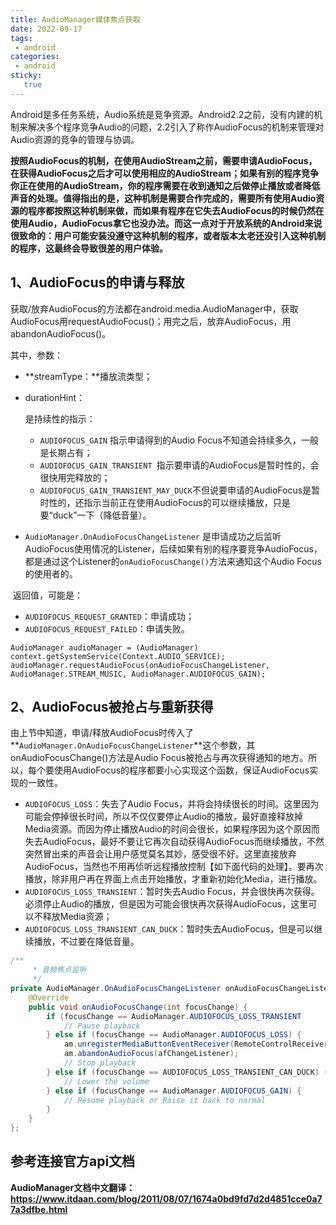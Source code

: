 ```yaml
---
title: AudioManager媒体焦点获取
date: 2022-09-17
tags:
 - android
categories: 
 - android
sticky: 
   true
---
```




Android是多任务系统，Audio系统是竞争资源。Android2.2之前，没有内建的机制来解决多个程序竞争Audio的问题，2.2引入了称作AudioFocus的机制来管理对Audio资源的竞争的管理与协调。

**按照AudioFocus的机制，在使用AudioStream之前，需要申请AudioFocus，在获得AudioFocus之后才可以使用相应的AudioStream；如果有别的程序竞争你正在使用的AudioStream，你的程序需要在收到通知之后做停止播放或者降低声音的处理。值得指出的是，这种机制是需要合作完成的，需要所有使用Audio资源的程序都按照这种机制来做，而如果有程序在它失去AudioFocus的时候仍然在使用Audio，AudioFocus拿它也没办法。而这一点对于开放系统的Android来说很致命的：用户可能安装没遵守这种机制的程序，或者版本太老还没引入这种机制的程序，这最终会导致很差的用户体验。**

##  1、AudioFocus的申请与释放

​       获取/放弃AudioFocus的方法都在android.media.AudioManager中，获取AudioFocus用requestAudioFocus()；用完之后，放弃AudioFocus，用abandonAudioFocus()。

其中，参数：

- **streamType：**播放流类型；

- durationHint：

  是持续性的指示：

  - `AUDIOFOCUS_GAIN` 指示申请得到的Audio Focus不知道会持续多久，一般是长期占有；
  - `AUDIOFOCUS_GAIN_TRANSIENT `指示要申请的AudioFocus是暂时性的，会很快用完释放的；
  - `AUDIOFOCUS_GAIN_TRANSIENT_MAY_DUCK`不但说要申请的AudioFocus是暂时性的，还指示当前正在使用AudioFocus的可以继续播放，只是要“duck”一下（降低音量）。

-  `AudioManager.OnAudioFocusChangeListener` 是申请成功之后监听AudioFocus使用情况的Listener，后续如果有别的程序要竞争AudioFocus，都是通过这个Listener的`onAudioFocusChange()`方法来通知这个Audio Focus的使用者的。 

​    返回值，可能是：

-  `AUDIOFOCUS_REQUEST_GRANTED`：申请成功；
-  `AUDIOFOCUS_REQUEST_FAILED`：申请失败。

```
AudioManager audioManager = (AudioManager) context.getSystemService(Context.AUDIO_SERVICE);
audioManager.requestAudioFocus(onAudioFocusChangeListener, AudioManager.STREAM_MUSIC, AudioManager.AUDIOFOCUS_GAIN);
```

## 2、AudioFocus被抢占与重新获得

​    由上节中知道，申请/释放AudioFocus时传入了**`AudioManager.OnAudioFocusChangeListener`**这个参数，其onAudioFocusChange()方法是Audio Focus被抢占与再次获得通知的地方。所以，每个要使用AudioFocus的程序都要小心实现这个函数，保证AudioFocus实现的一致性。

- `AUDIOFOCUS_LOSS`：失去了Audio Focus，并将会持续很长的时间。这里因为可能会停掉很长时间，所以不仅仅要停止Audio的播放，最好直接释放掉Media资源。而因为停止播放Audio的时间会很长，如果程序因为这个原因而失去AudioFocus，最好不要让它再次自动获得AudioFocus而继续播放，不然突然冒出来的声音会让用户感觉莫名其妙，感受很不好。这里直接放弃AudioFocus，当然也不用再侦听远程播放控制【如下面代码的处理】。要再次播放，除非用户再在界面上点击开始播放，才重新初始化Media，进行播放。
- `AUDIOFOCUS_LOSS_TRANSIENT`：暂时失去Audio Focus，并会很快再次获得。必须停止Audio的播放，但是因为可能会很快再次获得AudioFocus，这里可以不释放Media资源；
- `AUDIOFOCUS_LOSS_TRANSIENT_CAN_DUCK`：暂时失去AudioFocus，但是可以继续播放，不过要在降低音量。

```java
/**
     * 音频焦点监听
     */
private AudioManager.OnAudioFocusChangeListener onAudioFocusChangeListener = new AudioManager.OnAudioFocusChangeListener() {
    @Override
    public void onAudioFocusChange(int focusChange) {  
        if (focusChange == AudioManager.AUDIOFOCUS_LOSS_TRANSIENT  
            // Pause playback   
        } else if (focusChange == AudioManager.AUDIOFOCUS_LOSS) {  
            am.unregisterMediaButtonEventReceiver(RemoteControlReceiver);  
            am.abandonAudioFocus(afChangeListener);  
            // Stop playback   
        } else if (focusChange == AUDIOFOCUS_LOSS_TRANSIENT_CAN_DUCK) {  
            // Lower the volume   
        } else if (focusChange == AudioManager.AUDIOFOCUS_GAIN) {  
            // Resume playback or Raise it back to normal   
        }  
    } 
};
```

## 参考连接官方api文档

**AudioManager文档中文翻译：https://www.itdaan.com/blog/2011/08/07/1674a0bd9fd7d2d4851cce0a77a3dfbe.html**